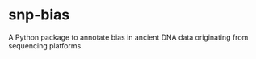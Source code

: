 # snp-bias
A Python package to annotate bias in ancient DNA data originating from sequencing platforms.
